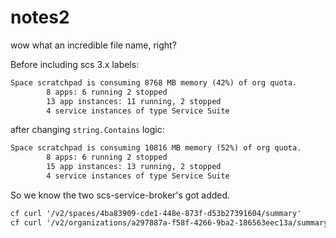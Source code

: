 # notes2

wow what an incredible file name, right?

Before including scs 3.x labels:

```txt
Space scratchpad is consuming 8768 MB memory (42%) of org quota.
        8 apps: 6 running 2 stopped
        13 app instances: 11 running, 2 stopped
        4 service instances of type Service Suite
```

after changing `string.Contains` logic:

```txt
Space scratchpad is consuming 10816 MB memory (52%) of org quota.
        8 apps: 6 running 2 stopped
        15 app instances: 13 running, 2 stopped
        4 service instances of type Service Suite
```

So we know the two scs-service-broker's got added.

```txt
cf curl '/v2/spaces/4ba83909-cde1-448e-873f-d53b27391604/summary'
cf curl '/v2/organizations/a297887a-f58f-4266-9ba2-186563eec13a/summary'
```
